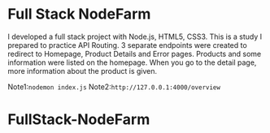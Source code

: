 <h1>Full Stack NodeFarm</h1>

<p> I developed a full stack project with Node.js, HTML5, CSS3. This is a study I prepared to practice API Routing. 3 separate endpoints were created to redirect to Homepage, Product Details and Error pages. Products and some information were listed on the homepage. When you go to the detail page, more information about the product is given. </p>

Note1:`nodemon index.js`
Note2:`http://127.0.0.1:4000/overview`
# FullStack-NodeFarm
